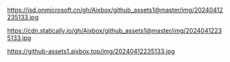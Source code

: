 https://jsd.onmicrosoft.cn/gh/Aixbox/github_assets1@master/img/20240412235133.jpg


https://cdn.statically.io/gh/Aixbox/github_assets1@master/img/20240412235133.jpg


https://github-assets1.aixbox.top/img/20240412235133.jpg
